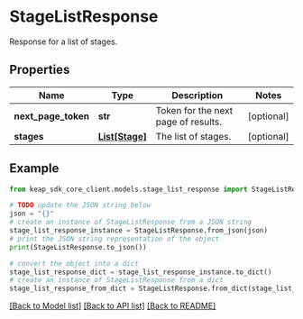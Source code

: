 # StageListResponse

Response for a list of stages.

## Properties

Name | Type | Description | Notes
------------ | ------------- | ------------- | -------------
**next_page_token** | **str** | Token for the next page of results. | [optional] 
**stages** | [**List[Stage]**](Stage.md) | The list of stages. | [optional] 

## Example

```python
from keap_sdk_core_client.models.stage_list_response import StageListResponse

# TODO update the JSON string below
json = "{}"
# create an instance of StageListResponse from a JSON string
stage_list_response_instance = StageListResponse.from_json(json)
# print the JSON string representation of the object
print(StageListResponse.to_json())

# convert the object into a dict
stage_list_response_dict = stage_list_response_instance.to_dict()
# create an instance of StageListResponse from a dict
stage_list_response_from_dict = StageListResponse.from_dict(stage_list_response_dict)
```
[[Back to Model list]](../README.md#documentation-for-models) [[Back to API list]](../README.md#documentation-for-api-endpoints) [[Back to README]](../README.md)


